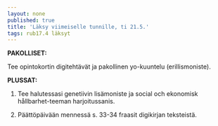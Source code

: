 ```yaml
---
layout: none
published: true
title: 'Läksy viimeiselle tunnille, ti 21.5.'
tags: rub17.4 läksyt
---
```

**PAKOLLISET:**

Tee opintokortin digitehtävät ja pakollinen yo-kuuntelu (erillismoniste).

**PLUSSAT:**

1. Tee halutessasi genetiivin lisämoniste ja social och ekonomisk hållbarhet-teeman harjoitussanis.

2. Päättöpäivään mennessä s. 33-34 fraasit digikirjan teksteistä.
